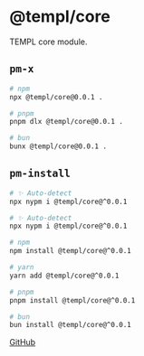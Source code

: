 # @templ/core

TEMPL core module.

## `pm-x`

<!-- automd:pm-x args=. -->

```sh
# npm
npx @templ/core@0.0.1 .

# pnpm
pnpm dlx @templ/core@0.0.1 .

# bun
bunx @templ/core@0.0.1 .
```

<!-- /automd -->

## `pm-install`

<!-- automd:pm-install -->

```sh
# ✨ Auto-detect
npx nypm i @templ/core@^0.0.1

# ✨ Auto-detect
npx nypm i @templ/core@^0.0.1

# npm
npm install @templ/core@^0.0.1

# yarn
yarn add @templ/core@^0.0.1

# pnpm
pnpm install @templ/core@^0.0.1

# bun
bun install @templ/core@^0.0.1
```

<!-- /automd -->

[GitHub](https://github.com/rjoydip/templ/tree/main/packages/core)

